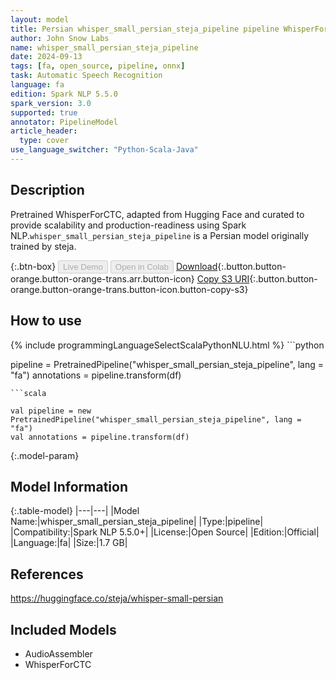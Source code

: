 ```yaml
---
layout: model
title: Persian whisper_small_persian_steja_pipeline pipeline WhisperForCTC from steja
author: John Snow Labs
name: whisper_small_persian_steja_pipeline
date: 2024-09-13
tags: [fa, open_source, pipeline, onnx]
task: Automatic Speech Recognition
language: fa
edition: Spark NLP 5.5.0
spark_version: 3.0
supported: true
annotator: PipelineModel
article_header:
  type: cover
use_language_switcher: "Python-Scala-Java"
---
```


## Description

Pretrained WhisperForCTC, adapted from Hugging Face and curated to provide scalability and production-readiness using Spark NLP.`whisper_small_persian_steja_pipeline` is a Persian model originally trained by steja.

{:.btn-box}
<button class="button button-orange" disabled>Live Demo</button>
<button class="button button-orange" disabled>Open in Colab</button>
[Download](https://s3.amazonaws.com/auxdata.johnsnowlabs.com/public/models/whisper_small_persian_steja_pipeline_fa_5.5.0_3.0_1726219729836.zip){:.button.button-orange.button-orange-trans.arr.button-icon}
[Copy S3 URI](s3://auxdata.johnsnowlabs.com/public/models/whisper_small_persian_steja_pipeline_fa_5.5.0_3.0_1726219729836.zip){:.button.button-orange.button-orange-trans.button-icon.button-copy-s3}

## How to use



<div class="tabs-box" markdown="1">
{% include programmingLanguageSelectScalaPythonNLU.html %}
```python

pipeline = PretrainedPipeline("whisper_small_persian_steja_pipeline", lang = "fa")
annotations =  pipeline.transform(df)   

```
```scala

val pipeline = new PretrainedPipeline("whisper_small_persian_steja_pipeline", lang = "fa")
val annotations = pipeline.transform(df)

```
</div>

{:.model-param}
## Model Information

{:.table-model}
|---|---|
|Model Name:|whisper_small_persian_steja_pipeline|
|Type:|pipeline|
|Compatibility:|Spark NLP 5.5.0+|
|License:|Open Source|
|Edition:|Official|
|Language:|fa|
|Size:|1.7 GB|

## References

https://huggingface.co/steja/whisper-small-persian

## Included Models

- AudioAssembler
- WhisperForCTC